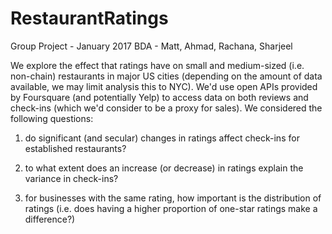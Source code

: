 # RestaurantRatings
Group Project - January 2017 BDA - Matt, Ahmad, Rachana, Sharjeel

We explore the effect that ratings have on small and medium-sized (i.e. non-chain) restaurants in major US cities (depending on the amount of data available, we may limit analysis this to NYC). We'd use open APIs provided by Foursquare (and potentially Yelp) to access data on both reviews and check-ins (which we'd consider to be a proxy for sales). We considered the following questions:

1. do significant (and secular) changes in ratings affect check-ins for established restaurants?

2. to what extent does an increase (or decrease) in ratings explain the variance in check-ins? 

3. for businesses with the same rating, how important is the distribution of ratings (i.e. does having a higher proportion of one-star ratings make a difference?) 
